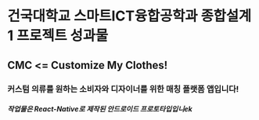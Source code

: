 # 건국대학교 스마트ICT융합공학과 종합설계1 프로젝트 성과물
## CMC <= Customize My Clothes!
### 커스텀 의류를 원하는 소비자와 디자이너를 위한 매칭 플랫폼 앱입니다!
##### 작업물은 React-Native로 제작된 안드로이드 프로토타입입니ek

